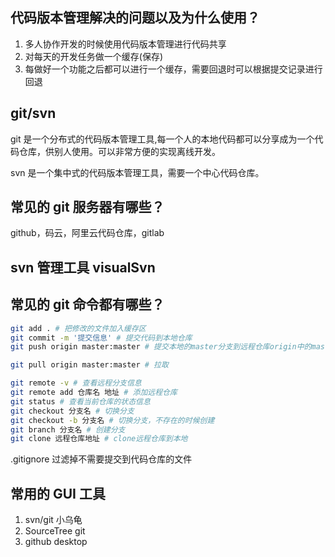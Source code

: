 ## 代码版本管理解决的问题以及为什么使用？

1. 多人协作开发的时候使用代码版本管理进行代码共享
2. 对每天的开发任务做一个缓存(保存)
3. 每做好一个功能之后都可以进行一个缓存，需要回退时可以根据提交记录进行回退

## git/svn

git 是一个分布式的代码版本管理工具,每一个人的本地代码都可以分享成为一个代码仓库，供别人使用。可以非常方便的实现离线开发。

svn 是一个集中式的代码版本管理工具，需要一个中心代码仓库。

## 常见的 git 服务器有哪些？

github，码云，阿里云代码仓库，gitlab

## svn 管理工具 visualSvn

## 常见的 git 命令都有哪些？

```bash
git add . # 把修改的文件加入缓存区
git commit -m '提交信息' # 提交代码到本地仓库
git push origin master:master # 提交本地的master分支到远程仓库origin中的master分支

git pull origin master:master # 拉取

git remote -v # 查看远程分支信息
git remote add 仓库名 地址 # 添加远程仓库
git status # 查看当前仓库的状态信息
git checkout 分支名 # 切换分支
git checkout -b 分支名 # 切换分支，不存在的时候创建
git branch 分支名 # 创建分支
git clone 远程仓库地址 # clone远程仓库到本地
```

.gitignore 过滤掉不需要提交到代码仓库的文件

## 常用的 GUI 工具

1. svn/git 小乌龟
2. SourceTree git
3. github desktop
